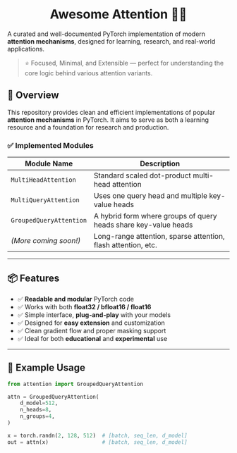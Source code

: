 <h1 align="center">Awesome Attention 🧠🔥</h1>

A curated and well-documented PyTorch implementation of modern **attention mechanisms**, designed for learning, research, and real-world applications.

> ⭐ Focused, Minimal, and Extensible — perfect for understanding the core logic behind various attention variants.

## 🚀 Overview

This repository provides clean and efficient implementations of popular **attention mechanisms** in PyTorch. It aims to serve as both a learning resource and a foundation for research and production.

### ✅ Implemented Modules

| Module Name                | Description                                     |
|---------------------------|--------------------------------------------------|
| `MultiHeadAttention`      | Standard scaled dot-product multi-head attention |
| `MultiQueryAttention`     | Uses one query head and multiple key-value heads |
| `GroupedQueryAttention`   | A hybrid form where groups of query heads share key-value heads   |
| *(More coming soon!)*     | Long-range attention, sparse attention, flash attention, etc.     |

---

## 📦 Features

- ✅ **Readable and modular** PyTorch code  
- ✅ Works with both **float32 / bfloat16 / float16**  
- ✅ Simple interface, **plug-and-play** with your models  
- ✅ Designed for **easy extension** and customization  
- ✅ Clean gradient flow and proper masking support  
- ✅ Ideal for both **educational** and **experimental** use

---

## 🧩 Example Usage

```python
from attention import GroupedQueryAttention

attn = GroupedQueryAttention(
    d_model=512,
    n_heads=8,
    n_groups=4,
)

x = torch.randn(2, 128, 512)  # [batch, seq_len, d_model]
out = attn(x)                 # [batch, seq_len, d_model]
